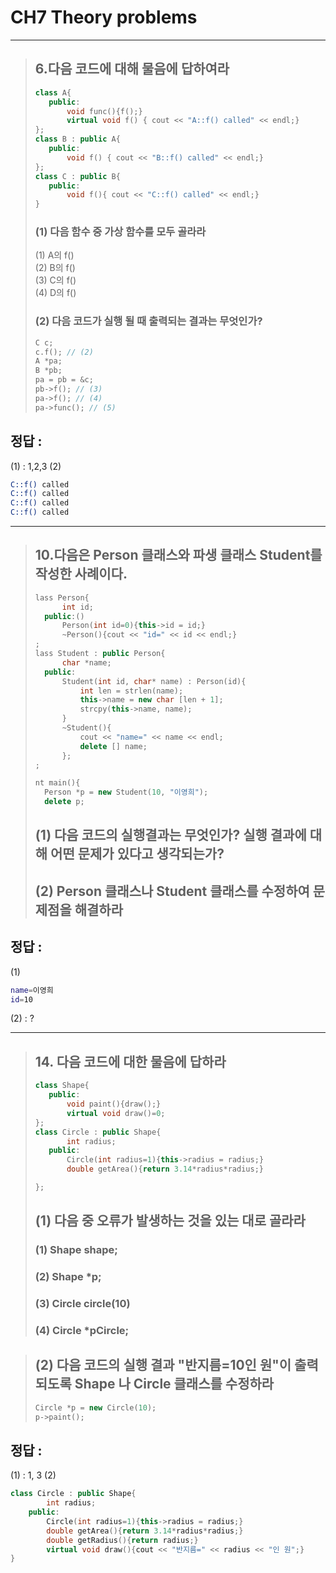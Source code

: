 # CH7 Theory problems
---

> ## 6.다음 코드에 대해 물음에 답하여라
>```C++
>class A{
>    public:
>        void func(){f();}
>        virtual void f() { cout << "A::f() called" << endl;}
>};
>class B : public A{
>    public:
>        void f() { cout << "B::f() called" << endl;}
>};
>class C : public B{
>    public:
>        void f(){ cout << "C::f() called" << endl;}
>}
>```
>### (1) 다음 함수 중 가상 함수를 모두 골라라
>(1) A의 f()     
>(2) B의 f()     
>(3) C의 f()     
>(4) D의 f()
>
>### (2) 다음 코드가 실행 될 때 출력되는 결과는 무엇인가?
>```C++
>C c;
>c.f(); // (2)
>A *pa;
>B *pb;
>pa = pb = &c;
>pb->f(); // (3)
>pa->f(); // (4)
>pa->func(); // (5)
>```


## __정답 :__
(1) : 1,2,3
(2)
```bash
C::f() called
C::f() called
C::f() called
C::f() called
```
---

> ## 10.다음은 Person 클래스와 파생 클래스 Student를 작성한 사례이다.
>```C++
>lass Person{
>       int id;
>   public:()
>       Person(int id=0){this->id = id;}
>       ~Person(){cout << "id=" << id << endl;} 
>;
>lass Student : public Person{
>       char *name;
>   public:
>       Student(int id, char* name) : Person(id){
>           int len = strlen(name);
>           this->name = new char [len + 1];
>           strcpy(this->name, name);
>       }
>       ~Student(){
>           cout << "name=" << name << endl;
>           delete [] name;
>       };
>;
>
>nt main(){
>   Person *p = new Student(10, "이영희");
>   delete p;
>
>```
>## (1) 다음 코드의 실행결과는 무엇인가? 실행 결과에 대해 어떤 문제가 있다고 생각되는가?
>## (2) Person 클래스나 Student 클래스를 수정하여 문제점을 해결하라

## __정답 :__
(1)
```bash
name=이영희
id=10
```
(2) : ?

---

> ## 14. 다음 코드에 대한 물음에 답하라
>```C++
>class Shape{
>    public:
>        void paint(){draw();}
>        virtual void draw()=0;
>};
>class Circle : public Shape{
>        int radius;
>    public:
>        Circle(int radius=1){this->radius = radius;}
>        double getArea(){return 3.14*radius*radius;}
>
>};
>```
>## (1) 다음 중 오류가 발생하는 것을 있는 대로 골라라
>### (1) Shape shape;
>### (2) Shape *p;
>### (3) Circle circle(10)
>### (4) Circle *pCircle;


>## (2) 다음 코드의 실행 결과 "반지름=10인 원"이 출력되도록 Shape 나 Circle 클래스를 수정하라
>```C++
>Circle *p = new Circle(10);
>p->paint();
>```

## 정답 :
(1) : 1, 3
(2) 
```C++
class Circle : public Shape{
        int radius;
    public:
        Circle(int radius=1){this->radius = radius;}
        double getArea(){return 3.14*radius*radius;}
        double getRadius(){return radius;}
        virtual void draw(){cout << "반지름=" << radius << "인 원";}
}
```
